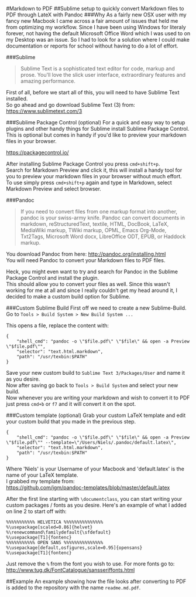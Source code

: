 #Markdown to PDF
##Sublime setup to quickly convert Markdown files to PDF through LateX with Pandoc
###Why
As a fairly new OSX user with my fancy new Macbook I came across a fair amount of issues that held me from optimizing my workflow.
Since I have been using Windows for literaly forever, not having the default Microsoft Office Word which I was used to on my Desktop was an issue.
So I had to look for a solution where I could make documentation or reports for school without having to do a lot of effort.

###Sublime
> Sublime Text is a sophisticated text editor for code, markup and prose.
> You'll love the slick user interface, extraordinary features and amazing performance.

First of all, before we start all of this, you will need to have Sublime Text installed.  
So go ahead and go download Sublime Text (3) from: https://www.sublimetext.com/3

###Sublime Package Control (optional)
For a quick and easy way to setup plugins and other handy things for Sublime install Sublime Package Control.
This is optional but comes in handy if you'd like to preview your markdown files in your browser.

https://packagecontrol.io/

After installing Sublime Package Control you press `cmd+shift+p`.  
Search for Markdown Preview and click it, this will install a handy tool for you to preview your markdown files in your browser without much effort.  
To use simply press `cmd+shift+p` again and type in Markdown, select Markdown Preview and select browser.

###Pandoc
> If you need to convert files from one markup format into another, pandoc is your swiss-army knife. 
> Pandoc can convert documents in markdown, reStructuredText, textile, HTML, DocBook, LaTeX, MediaWiki markup, TWiki markup, 
> OPML, Emacs Org-Mode, Txt2Tags, Microsoft Word docx, LibreOffice ODT, EPUB, or Haddock markup.

You download Pandoc from here: http://pandoc.org/installing.html  
You will need Pandoc to convert your Markdown files to PDF files.

Heck, you might even want to try and search for Pandoc in the Sublime Package Control and install the plugin.  
This should allow you to convert your files as well. 
Since this wasn't working for me at all and since I really couldn't get my head around it, I decided to make a custom build option for Sublime.

###Custom Sublime Build
First off we need to create a new Sublime-Build.
Go to `Tools > Build System > New Build System ...`

This opens a file, replace the content with:

`{`  
`    "shell_cmd": "pandoc -o \"$file.pdf\" \"$file\" && open -a Preview \"$file.pdf\"",`  
`    "selector": "text.html.markdown",`  
`    "path": "/usr/texbin:$PATH"`  
`}`

Save your new custom build to `Sublime Text 3/Packages/User` and name it as you desire.  
Now after saving go back to `Tools > Build System` and select your new build.  
Now whenever you are writing your markdown and wish to convert it to PDF just press `cmd+b` or `f7` and it will convert it on the spot.

###Custom template (optional)
Grab your custom LaTeX template and edit your custom build that you made in the previous step. 

`{`  
`    "shell_cmd": "pandoc -o \"$file.pdf\" \"$file\" && open -a Preview \"$file.pdf\"" --template=\"/Users/Niels/.pandoc/default.latex\",`  
`    "selector": "text.html.markdown",`  
`    "path": "/usr/texbin:$PATH"`  
`}`

Where 'Niels' is your Username of your Macbook and 'default.latex' is the name of your LaTeX template.  
I grabbed my template from:  
https://github.com/jgm/pandoc-templates/blob/master/default.latex  

After the first line starting with `\documentclass`, you can start writing your custom packages / fonts as you desire.
Here's an example of what I added on line 2 to start off with:

`%%%%%%%%%%% HELVETICA %%%%%%%%%%%%%%%`  
`%\usepackage[scaled=0.86]{helvet}`  
`%\renewcommand\familydefault{\sfdefault}`  
`%\usepackage[T1]{fontenc}`  
`%%%%%%%%%%% OPEN SANS %%%%%%%%%%%%%%%`  
`%\usepackage[default,osfigures,scale=0.95]{opensans}`  
`%\usepackage[T1]{fontenc}`  

Just remove the `%` from the font you wish to use.
For more fonts go to: http://www.tug.dk/FontCatalogue/sansseriffonts.html

##Example
An example showing how the file looks after converting to PDF is added to the repository with the name `readme.md.pdf`.